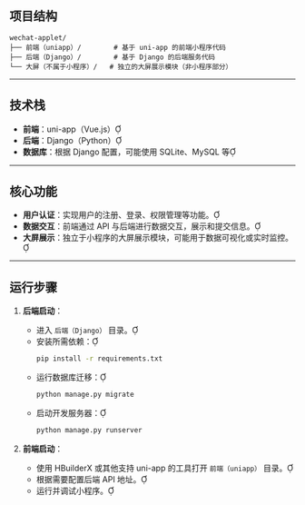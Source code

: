 

## 项目结构

```
wechat-applet/
├── 前端（uniapp）/        # 基于 uni-app 的前端小程序代码
├── 后端（Django）/        # 基于 Django 的后端服务代码
└── 大屏（不属于小程序）/   # 独立的大屏展示模块（非小程序部分）
```

---

## 技术栈

- **前端**：uni-app（Vue.js）
- **后端**：Django（Python）
- **数据库**：根据 Django 配置，可能使用 SQLite、MySQL 等

---

## 核心功能

- **用户认证**：实现用户的注册、登录、权限管理等功能。
- **数据交互**：前端通过 API 与后端进行数据交互，展示和提交信息。
- **大屏展示**：独立于小程序的大屏展示模块，可能用于数据可视化或实时监控。

---

## 运行步骤

1. **后端启动**：
   - 进入 `后端（Django）` 目录。
   - 安装所需依赖：
     ```bash
     pip install -r requirements.txt
     ```
   - 运行数据库迁移：
     ```bash
     python manage.py migrate
     ```
   - 启动开发服务器：
     ```bash
     python manage.py runserver
     ```

2. **前端启动**：
   - 使用 HBuilderX 或其他支持 uni-app 的工具打开 `前端（uniapp）` 目录。
   - 根据需要配置后端 API 地址。
   - 运行并调试小程序。

